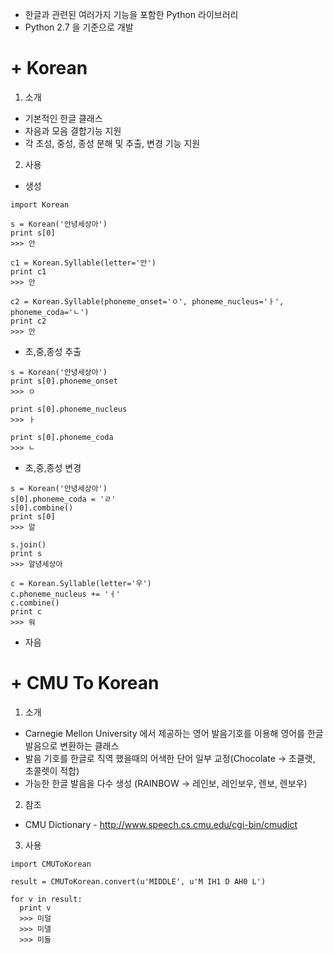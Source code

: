 * 한글과 관련된 여러가지 기능을 포함한 Python 라이브러리
* Python 2.7 을 기준으로 개발

# + Korean
1. 소개
  * 기본적인 한글 클래스
  * 자음과 모음 결합기능 지원
  * 각 초성, 중성, 종성 분해 및 추출, 변경 기능 지원

2. 사용
  * 생성
  ```
  import Korean
  
  s = Korean('안녕세상아')
  print s[0]
  >>> 안
  
  c1 = Korean.Syllable(letter='안')
  print c1
  >>> 안
  
  c2 = Korean.Syllable(phoneme_onset='ㅇ', phoneme_nucleus='ㅏ', phoneme_coda='ㄴ')
  print c2
  >>> 안
  ```
  
  * 초,중,종성 추출
  ```
  s = Korean('안녕세상아')
  print s[0].phoneme_onset
  >>> ㅇ
  
  print s[0].phoneme_nucleus
  >>> ㅏ
  
  print s[0].phoneme_coda
  >>> ㄴ
  ```
  
  * 초,중,종성 변경
  ```
  s = Korean('안녕세상아')
  s[0].phoneme_coda = 'ㄹ'
  s[0].combine()
  print s[0]
  >>> 알
  
  s.join()
  print s
  >>> 알녕세상아
  
  c = Korean.Syllable(letter='우')
  c.phoneme_nucleus += 'ㅓ'
  c.combine()
  print c
  >>> 워
  ```
  
  * 자음
# + CMU To Korean
1. 소개
  * Carnegie Mellon University 에서 제공하는 영어 발음기호를 이용해 영어를 한글 발음으로 변환하는 클래스
  * 발음 기호를 한글로 직역 했을때의 어색한 단어 일부 교정(Chocolate -> 초클랫, 초콜렛이 적합)
  * 가능한 한글 발음을 다수 생성 (RAINBOW -> 레인보, 레인보우, 렌보, 렌보우)
 
2. 참조
  * CMU Dictionary - <http://www.speech.cs.cmu.edu/cgi-bin/cmudict>

3. 사용
  ```
  import CMUToKorean
  
  result = CMUToKorean.convert(u'MIDDLE', u'M IH1 D AH0 L')
  
  for v in result:
    print v
    >>> 미덜
    >>> 미델
    >>> 미들
  ```
